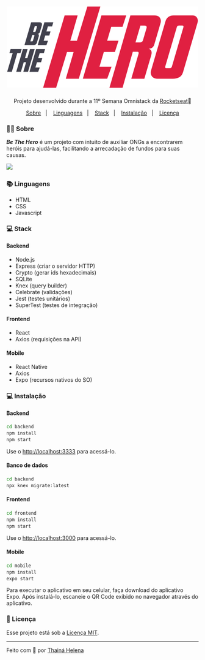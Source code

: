 <h1 align="center">
    <img src="frontend/src/assets/logo.svg">
</h1>

<p align="center">Projeto desenvolvido durante a 11º Semana Omnistack da <a href="https://rocketseat.com.br">Rocketseat</a>🚀</p>


<p align="center">
    <a href="#🦸‍♀️-sobre">Sobre</a>&nbsp;&nbsp;&nbsp;|&nbsp;&nbsp;&nbsp;
    <a href="#📚-linguagens">Linguagens</a>&nbsp;&nbsp;&nbsp;|&nbsp;&nbsp;&nbsp;
    <a href="#💻-stack">Stack</a>&nbsp;&nbsp;&nbsp;|&nbsp;&nbsp;&nbsp;
    <a href="#💻-instalação">Instalação</a>&nbsp;&nbsp;&nbsp;|&nbsp;&nbsp;&nbsp;
    <a href="#📃-licença">Licença</a>
</p>

### 🦸‍♀️ Sobre

***Be The Hero*** é um projeto com intuito de auxiliar ONGs a encontrarem heróis para ajudá-las, facilitando a arrecadação de fundos para suas causas. 

<p aling="center">
    <img src="https://ik.imagekit.io/r3bord7fnb/Teste2_mp5IPr3pu.jpg">
</p>

### 📚 Linguagens 

- HTML
- CSS
- Javascript

### 💻 Stack

#### Backend
- Node.js
- Express (criar o servidor HTTP)
- Crypto (gerar ids hexadecimais)
- SQLite
- Knex (query builder)
- Celebrate (validações)
- Jest (testes unitários)
- SuperTest (testes de integração)

#### Frontend
- React
- Axios (requisições na API)

#### Mobile
- React Native
- Axios
- Expo (recursos nativos do SO)

### 💻 Instalação

#### Backend

```bash
cd backend
npm install
npm start
```
Use o [http://localhost:3333](http://localhost:3333) para acessá-lo.

#### Banco de dados

```bash
cd backend
npx knex migrate:latest
```

#### Frontend

```bash
cd frontend
npm install
npm start
```

Use o [http://localhost:3000](http://localhost:3000) para acessá-lo.

#### Mobile

```bash
cd mobile
npm install
expo start
```

Para executar o aplicativo em seu celular, faça download do aplicativo Expo. Após instalá-lo, escaneie o QR Code exibido no navegador através do aplicativo.


### 📃 Licença

Esse projeto está sob a [Licença MIT](LICENSE.md).

---

Feito com 💜 por [Thainá Helena](https://github.com/Thainahc)


